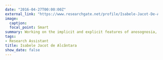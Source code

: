 ```yaml
---
date: "2016-04-27T00:00:00Z"
external_link: "https://www.researchgate.net/profile/Isabele-Jacot-De-Alcantara"
image:
  caption: 
  focal_point: Smart
summary: Working on the implicit and explicit features of anosognosia, and on the cognitive outcome post-rehabilitation of unilateral spatial neglect 
tags:
- Research Assistant
title: Isabele Jacot de Alcântara
show_date: false
---
```

